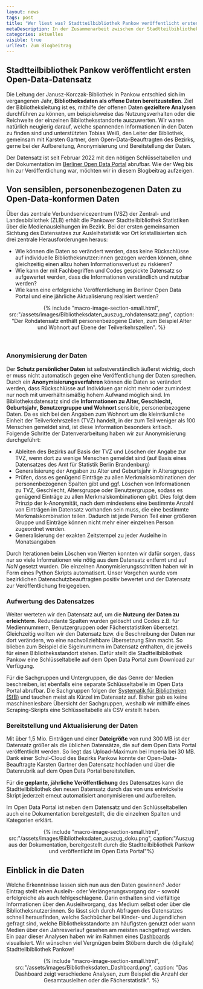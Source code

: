 ```yaml
---
layout: news
tags: post
title: "Wer liest was? Stadtteilbibliothek Pankow veröffentlicht ersten offenen Datensatz zu Bibliotheksdaten in Berlin"
metaDescription: In der Zusammenarbeit zwischen der Stadtteilbibliothek Pankow und ODIS konnte ein interessanter Datensatz auf dem Open Data Portal veröffentlicht werden, der Informationen zu allen über 1,5 Millionen getätigten Ausleihen und Verlängerungen in Pankower Bibliotheken im Jahr 2022 beinhaltet. Wir verraten, welche Herausforderungen wir vor der Veröffentlichung meisterten und geben einen kurzen Einblick in den Datenschatz.
categories: aktuelles
visible: true
urlText: Zum Blogbeitrag
---
```

## Stadtteilbibliothek Pankow veröffentlicht ersten Open-Data-Datensatz 
Die Leitung der Janusz-Korczak-Bibliothek in Pankow entschied sich im vergangenen Jahr, **Bibliotheksdaten als offene Daten bereitzustellen**. Ziel der Bibliotheksleitung ist es, mithilfe der offenen Daten **gezieltere Analysen** durchführen zu können, um beispielsweise das Nutzungsverhalten oder die Reichweite der einzelnen Bibliotheksstandorte auszuwerten. Wir waren natürlich neugierig darauf, welche spannenden Informationen in den Daten zu finden sind und unterstützten Tobias Weiß, den Leiter der Bibliothek, gemeinsam mit Karsten Gartner, dem Open-Data-Beauftragten des Bezirks, gerne bei der Aufbereitung, Anonymisierung und Bereitstellung der Daten.

Der Datensatz ist seit Februar 2022 mit den nötigen Schlüsseltabellen und der Dokumentation im [Berliner Open Data Portal](https://daten.berlin.de/datensaetze/ausleihen-öffentlichen-bibliotheken-pankow-2022) abrufbar. Wie der Weg bis hin zur Veröffentlichung war, möchten wir in diesem Blogbeitrag aufzeigen.


## Von sensiblen, personenbezogenen Daten zu Open-Data-konformen Daten
Über das zentrale Verbundservicezentrum (VSZ) der Zentral- und Landesbibliothek (ZLB) erhält die Pankower Stadtteilbibliothek Statistiken über die Medienausleihungen im Bezirk. Bei der ersten gemeinsamen Sichtung des Datensatzes zur Ausleihstatistik vor Ort kristallisierten sich drei zentrale Herausforderungen heraus:
- Wie können die Daten so verändert werden, dass keine Rückschlüsse auf individuelle Bibliotheksnutzer:innen gezogen werden können, ohne gleichzeitig einen allzu hohen Informationsverlust zu riskieren?
- Wie kann der mit Fachbegriffen und Codes gespickte Datensatz so aufgewertet werden, dass die Informationen verständlich und nutzbar werden?
- Wie kann eine erfolgreiche Veröffentlichung im Berliner Open Data Portal und eine jährliche Aktualisierung realisiert werden?

<center>
{% include "macro-image-section-small.html", src:"/assets/images/Bibliotheksdaten_auszug_rohdatensatz.png", caption: "Der Rohdatensatz enthält personenbezogene Daten, zum Beispiel Alter und Wohnort auf Ebene der Teilverkehrszellen". %}
</center>
<br>
<br>

### Anonymisierung der Daten

Der **Schutz persönlicher Daten** ist selbstverständlich äußerst wichtig, doch er muss nicht automatisch gegen eine Veröffentlichung der Daten sprechen. Durch ein **Anonymisierungsverfahren** können die Daten so verändert werden, dass Rückschlüsse auf Individuen gar nicht mehr oder zumindest nur noch mit unverhältnismäßig hohem Aufwand möglich sind.
Im Bibliotheksdatensatz sind die **Informationen zu Alter, Geschlecht, Geburtsjahr, Benutzergruppe und Wohnort** sensible, personenbezogene Daten. Da es sich bei den Angaben zum Wohnort um die kleinräumliche Einheit der Teilverkehrszellen (TVZ) handelt, in der zum Teil weniger als 100 Menschen gemeldet sind, ist diese Information besonders kritisch.
Folgende Schritte der Datenverarbeitung haben wir zur Anonymisierung durchgeführt:
- Ableiten des Bezirks auf Basis der TVZ und Löschen der Angabe zur TVZ, wenn dort zu wenige Menschen gemeldet sind (auf Basis eines Datensatzes des Amt für Statistik Berlin Brandenburg) 
- Generalisierung der Angaben zu Alter und Geburtsjahr in Altersgruppen
- Prüfen, dass es genügend Einträge zu allen Merkmalskombinationen der personenbezogenen Spalten gibt und ggf. Löschen von Informationen zu TVZ, Geschlecht, Altersgruppe oder Benutzergruppe, sodass es genügend Einträge zu allen Merkmalskombinationen gibt. Dies folgt dem Prinzip der k-Anonymität, nach dem mindestens eine bestimmte Anzahl von Einträgen im Datensatz vorhanden sein muss, die eine bestimmte Merkmalskombination teilen. Dadurch ist jede Person Teil einer größeren Gruppe und Einträge können nicht mehr einer einzelnen Person zugeordnet werden.
- Generalisierung der exakten Zeitstempel zu jeder Ausleihe in Monatsangaben

Durch Iterationen beim Löschen von Werten konnten wir dafür sorgen, dass nur so viele Informationen wie nötig aus dem Datensatz entfernt und auf *NaN* gesetzt wurden. Die einzelnen Anonymisierungsschritten haben wir in Form eines Python Skripts automatisert. Unser Vorgehen wurde vom bezirklichen Datenschutzbeauftragten positiv bewertet und der Datensatz zur Veröffentlichung freigegeben.

### Aufwertung des Datensatzes

Weiter werteten wir den Datensatz auf, um die **Nutzung der Daten zu erleichtern**. Redundante Spalten wurden gelöscht und Codes z.B. für Mediennummern, Benutzergruppen oder Fächerstatistiken übersetzt. Gleichzeitig wollten wir den Datensatz bzw. die Beschreibung der Daten nur dort verändern, wo eine nachvollziehbare Übersetzung Sinn macht. So blieben zum Beispiel die Sigelnummern im Datensatz enthalten, die jeweils für einen Bibliotheksstandort stehen. Dafür stellt die Stadtteilbibliothek Pankow eine Schlüsseltabelle auf dem Open Data Portal zum Download zur Verfügung.

Für die Sachgruppen und Untergruppen, die das Genre der Medien beschreiben, ist ebenfalls eine separate Schlüsseltabelle im Open Data Portal abrufbar. Die Sachgruppen folgen der [Systematik für Bibliotheken (SfB)](https://www.sfb-online.de/wiki/index.php?title=Sachgruppen%C3%BCbersicht) und tauchen meist als Kürzel im Datensatz auf. Bisher gab es keine maschinenlesbare Übersicht der Sachgruppen, weshalb wir mithilfe eines Scraping-Skripts eine Schlüsseltabelle als CSV erstellt haben.

### Bereitstellung und Aktualisierung der Daten

Mit über 1,5 Mio. Einträgen und einer **Dateigröße** von rund 300 MB ist der Datensatz größer als die üblichen Datensätze, die auf dem Open Data Portal veröffentlicht werden. So liegt das Upload-Maximum bei Imperia bei 30 MB. Dank einer Schul-Cloud des Bezirks Pankow konnte der Open-Data-Beauftragte Karsten Gartner den Datensatz hochladen und über die Datenrubrik auf dem Open Data Portal bereitstellen.

Für die **geplante, jährliche Veröffentlichung** des Datensatzes kann die Stadtteilbibliothek den neuen Datensatz durch das von uns entwickelte Skript jederzeit erneut automatisiert anonymisieren und aufbereiten.

Im Open Data Portal ist neben dem Datensatz und den Schlüsseltabellen auch eine Dokumentation bereitgestellt, die die einzelnen Spalten und Kategorien erklärt.

<center>
{% include "macro-image-section-small.html", src:"/assets/images/Bibliotheksdaten_auszug_doku.png", caption:"Auszug aus der Dokumentation, bereitgestellt durch die Stadtteilbibliothek Pankow und veröffentlicht im Open Data Portal"%}
</center>

## Einblick in die Daten
Welche Erkenntnisse lassen sich nun aus den Daten gewinnen? Jeder Eintrag stellt einen Ausleih- oder Verlängerungsvorgang dar – sowohl erfolgreiche als auch fehlgeschlagene. Darin enthalten sind vielfältige Informationen über den Ausleihvorgang, das Medium selbst oder über die Bibliotheksnutzer:innen. So lässt sich durch Abfragen des Datensatzes schnell herausfinden, welche Sachbücher bei Kinder- und Jugendlichen gefragt sind, welche Bibliotheksstandorte am häufigsten genutzt oder wann Medien über den Jahresverlauf gesehen am meisten nachgefragt werden. Ein paar dieser Analysen haben wir im Rahmen eines [Dashboards](../../projekte/bibliotheksdaten) visualisiert. Wir wünschen viel Vergnügen beim Stöbern durch die (digitale) Stadtteilbibliothek Pankow!

<center>
{% include "macro-image-section-small.html", src:"/assets/images/Bibliotheksdaten_Dashboard.png", caption: "Das Dashboard zeigt verschiedene Analysen, zum Beispiel die Anzahl der Gesamtausleihen oder die Fächerstatistik". %}
</center>


